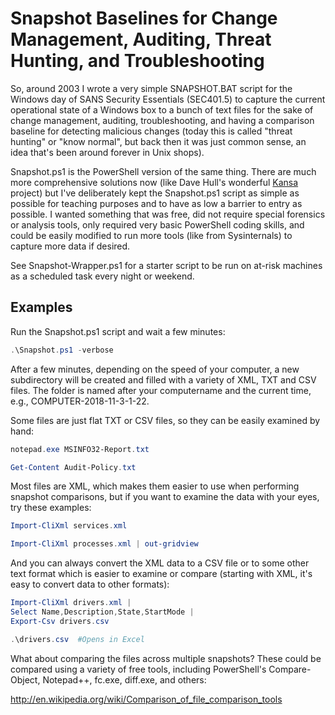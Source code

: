 # Snapshot Baselines for Change Management, Auditing, Threat Hunting, and Troubleshooting

So, around 2003 I wrote a very simple SNAPSHOT.BAT script for the Windows day of SANS Security Essentials (SEC401.5) to capture the current operational state of a Windows box to a bunch of text files for the sake of change management, auditing, troubleshooting, and having a comparison baseline for detecting malicious changes (today this is called "threat hunting" or "know normal", but back then it was just common sense, an idea that's been around forever in Unix shops).

Snapshot.ps1 is the PowerShell version of the same thing.  There are much more comprehensive solutions now (like Dave Hull's wonderful [Kansa](https://github.com/davehull/Kansa) project) but I've deliberately kept the Snapshot.ps1 script as simple as possible for teaching purposes and to have as low a barrier to entry as possible.  I wanted something that was free, did not require special forensics or analysis tools, only required very basic PowerShell coding skills, and could be easily modified to run more tools (like from Sysinternals) to capture more data if desired.  

See Snapshot-Wrapper.ps1 for a starter script to be run on at-risk machines as a scheduled task every night or weekend. 

## Examples
Run the Snapshot.ps1 script and wait a few minutes:

```powershell
.\Snapshot.ps1 -verbose
```

After a few minutes, depending on the speed of your computer, a new subdirectory will be created and filled with a variety of XML, TXT and CSV files.  The folder is named after your computername and the current time, e.g., COMPUTER-2018-11-3-1-22.  

Some files are just flat TXT or CSV files, so they can be easily examined by hand: 

```powershell
notepad.exe MSINFO32-Report.txt

Get-Content Audit-Policy.txt
```

Most files are XML, which makes them easier to use when performing snapshot comparisons, but if you want to examine the data with your eyes, try these examples: 

```powershell
Import-CliXml services.xml

Import-CliXml processes.xml | out-gridview
```

And you can always convert the XML data to a CSV file or to some other text format which is easier to examine or compare (starting with XML, it's easy to convert data to other formats):

```powershell
Import-CliXml drivers.xml | 
Select Name,Description,State,StartMode | 
Export-Csv drivers.csv

.\drivers.csv  #Opens in Excel  
```

What about comparing the files across multiple snapshots?  These could be compared using a variety of free tools, including PowerShell's Compare-Object, Notepad++, fc.exe, diff.exe, and others:  

http://en.wikipedia.org/wiki/Comparison_of_file_comparison_tools



